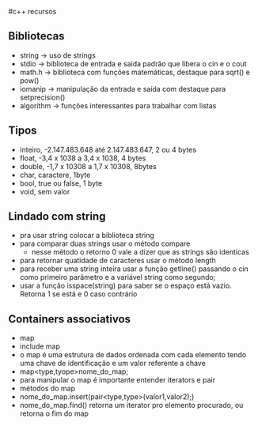 #c++ recursos  
## Bibliotecas  
* string -> uso de strings  
* stdio -> biblioteca de entrada e saida padrão que libera o cin e o cout  
* math.h -> biblioteca com funções matemáticas, destaque para sqrt() e pow()  
* iomanip -> manipulação da entrada e saída com destaque para setprecision()  
* algorithm -> funções interessantes para trabalhar com listas

## Tipos
* inteiro, -2.147.483.648 até 2.147.483.647, 2 ou 4 bytes
* float, -3,4 x 1038 a 3,4 x 1038, 4 bytes
* double, -1,7 x 10308 a 1,7 x 10308, 8bytes
* char, caractere, 1byte
* bool, true ou false, 1 byte
* void, sem valor

## Lindado com string
* pra usar string colocar a biblioteca string
* para comparar duas strings usar o método compare
  * nesse método o retorno 0 vale a dizer que as strings são identicas   
* para retornar quatidade de caracteres usar o método length
* para receber uma string inteira usar a função getline() passando o cin como primeiro parâmetro e a variável string como segundo;
* usar a função isspace(string) para saber se o espaço está vazio. Retorna 1 se está e 0 caso contrário

## Containers associativos
* map
 * include map
 * o map é uma estrutura de dados ordenada com cada elemento tendo uma chave de identificação e um valor referente a chave
 * map<type,tyope>nome_do_map;
 * para manipular o map é importante entender iterators e pair
 * métodos do map
  * nome_do_map.insert(pair<type,type>(valor1,valor2);)
  * nome_do_map.find() retorna um iterator pro elemento procurado, ou retorna o fim do map
  

